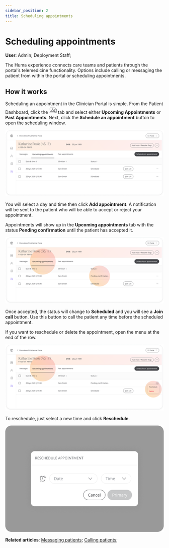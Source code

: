 ```yaml
---
sidebar_position: 2
title: Scheduling appointments 
---
```

# Scheduling appointments
**User**: Admin; Deployment Staff; 

The Huma experience connects care teams and patients through the portal’s telemedicine functionality. Options include calling or messaging the patient from within the portal or scheduling appointments.
## How it works​

Scheduling an appointment in the Clinician Portal is simple. From the Patient Dashboard, click the ![Telemedicine](./assets/Telemedicine.png) tab and select either **Upcoming Appointments** or **Past Appointments**. Next, click the **Schedule an appointment** button to open the scheduling window. 

![Scheduling](./assets/Scheduling01.png)

You will select a day and time then click **Add appointment**. A notification will be sent to the patient who will be able to accept or reject your appointment.

Appointments will show up in the **Upcoming appointments** tab with the status **Pending confirmation** until the patient has accepted it.

![Pending confirmation](./assets/Scheduling02.png)

Once accepted, the status will change to **Scheduled** and you will see a **Join call** button. Use this button to call the patient any time before the scheduled appointment.
 
If you want to reschedule or delete the appointment, open the menu at the end of the row.

![Delete appointment](./assets/Scheduling03.png)

To reschedule, just select a new time and click **Reschedule**.

![Reschedule appointment](./assets/Scheduling04.png)

**Related articles**: [Messaging patients](./messaging-patients.md); [Calling patients](./calling-patients.md);
